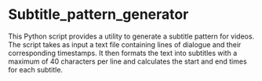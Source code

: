 # Subtitle_pattern_generator
This Python script provides a utility to generate a subtitle pattern for videos. The script takes as input a text file containing lines of dialogue and their corresponding timestamps. It then formats the text into subtitles with a maximum of 40 characters per line and calculates the start and end times for each subtitle.
